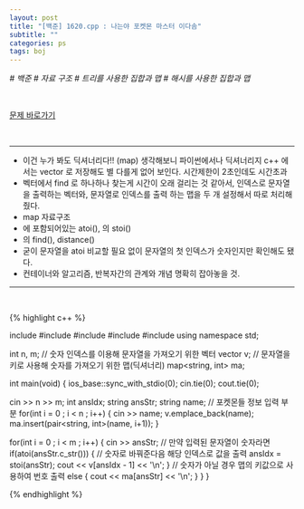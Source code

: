 ```yaml
---
layout: post
title: "[백준] 1620.cpp : 나는야 포켓몬 마스터 이다솜"
subtitle: ""
categories: ps
tags: boj
---
```


*# 백준 # 자료 구조 # 트리를 사용한 집합과 맵 # 해시를 사용한 집합과 맵*

<br>

[문제 바로가기](https://www.acmicpc.net/problem/1620)

<br>

---

- 이건 누가 봐도 딕셔너리다!! (map) 생각해보니 파이썬에서나 딕셔너리지 c++ 에서는 vector 로 저장해도 별 다를게 없어 보인다. 시간제한이 2초인데도 시간초과
- 벡터에서 find 로 하나하나 찾는게 시간이 오래 걸리는 것 같아서, 인덱스로 문자열을 출력하는 벡터와, 문자열로 인덱스를 출력 하는 맵을 두 개 설정해서 따로 처리해줬다.
- map 자료구조
- <iostream> 에 포함되어있는 atoi(), <string> 의 stoi()
- <algorithm> 의 find(), distance()
- 굳이 문자열을 atoi 비교할 필요 없이 문자열의 첫 인덱스가 숫자인지만 확인해도 됐다.
- 컨테이너와 알고리즘, 반복자간의 관계와 개념 명확히 잡아놓을 것.

---
<br>

{% highlight c++ %}

include <iostream>
#include <vector>
#include <map>
#include <algorithm>
#include <string>
using namespace std;

int n, m;
// 숫자 인덱스를 이용해 문자열을 가져오기 위한 벡터
vector<string> v;
// 문자열을 키로 사용해 숫자를 가져오기 위한 맵(딕셔너리)
map<string, int> ma;

int main(void)
{
  ios_base::sync_with_stdio(0);
  cin.tie(0);
  cout.tie(0);

  cin >> n >> m;
  int ansIdx;
  string ansStr;
  string name;
  // 포켓몬들 정보 입력 부분
  for(int i = 0 ; i < n ; i++)
  {
    cin >> name;
    v.emplace_back(name);
    ma.insert(pair<string, int>(name, i+1));
  }

  for(int i = 0 ; i < m ; i++)
  {
    cin >> ansStr;
    // 만약 입력된 문자열이 숫자라면
    if(atoi(ansStr.c_str()))
    {
      // 숫자로 바꿔준다음 해당 인덱스로 값을 출력
      ansIdx = stoi(ansStr);
      cout << v[ansIdx - 1] << '\n';
    }
    // 숫자가 아닐 경우 맵의 키값으로 사용하여 번호 출력
    else
    {
      cout << ma[ansStr] << '\n';
    }
  }
}

{% endhighlight %}

